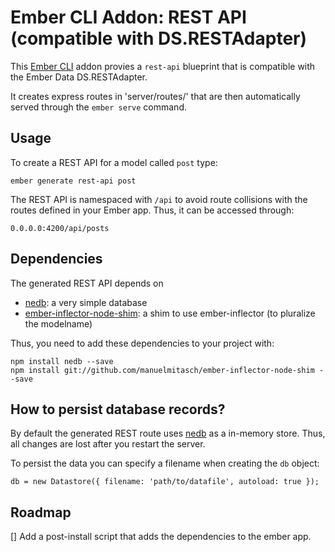 Ember CLI Addon: REST API (compatible with DS.RESTAdapter)
==================================================

This [Ember CLI](https://github.com/stefanpenner/ember-cli) addon provies a `rest-api` blueprint that is compatible with the Ember Data DS.RESTAdapter.

It creates express routes in 'server/routes/' that are then automatically served through the `ember serve` command.


Usage
-------

To create a REST API for a model called `post` type:

```
ember generate rest-api post
```

The REST API is namespaced with `/api` to avoid route collisions with the routes defined in your Ember app. Thus, it can be accessed through:

```
0.0.0.0:4200/api/posts
```


Dependencies
------------

The generated REST API depends on

* [nedb](https://github.com/louischatriot/nedb): a very simple database
* [ember-inflector-node-shim](https://github.com/manuelmitasch/ember-inflector-node-shim): a shim to use ember-inflector (to pluralize the modelname)

Thus, you need to add these dependencies to your project with:

```
npm install nedb --save
npm install git://github.com/manuelmitasch/ember-inflector-node-shim --save
```


How to persist database records?
--------------------------------

By default the generated REST route uses [nedb](https://github.com/louischatriot/nedb) as a in-memory store. Thus, all changes are lost after you restart the server.

To persist the data you can specify a filename when creating the `db` object:

```
db = new Datastore({ filename: 'path/to/datafile', autoload: true });
```



Roadmap
-------

[] Add a post-install script that adds the dependencies to the ember app.